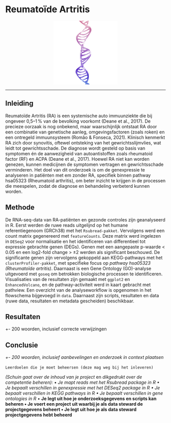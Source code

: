 # Reumatoïde Artritis
<p align="center">
  <img src="assets/DNA.png" alt="Dubbel strengs DNA" width="200" />
</p>

___

## Inleiding
Reumatoïde Artritis (RA) is een systemische auto immuunziekte die bij ongeveer 0,5–1 % van de bevolking voorkomt (Deane et al., 2017). De precieze oorzaak is nog onbekend, maar waarschijnlijk ontstaat RA door een combinatie van genetische aanleg, omgevingsfactoren (zoals roken) en een ontregeld immuunsysteem (Romão & Fonseca, 2021). Klinisch kenmerkt RA zich door synovitis, oftewel ontsteking van het gewrichtsslijmvlies, wat leidt tot gewrichtsschade. De diagnose wordt gesteld op basis van symptomen én de aanwezigheid van autoantistoffen zoals rheumatoid factor (RF) en ACPA (Deane et al., 2017). Hoewel RA niet kan worden genezen, kunnen medicijnen de symptomen vertragen en gewrichtsschade verminderen.
Het doel van dit onderzoek is om de genexpressie te analyseren in patiënten met em zonder RA, specifiek binnen pathway hsa05323 (Rheumatoid arthritis), om beter inzicht te krijgen in de processen die meespelen, zodat de diagnose en behandeling verbeterd kunnen worden.

## Methode
De RNA-seq-data van RA-patiënten en gezonde controles zijn geanalyseerd in R. Eerst werden de ruwe reads uitgelijnd op het humane referentiegenoom (GRCh38) met het `Rsubread-pakket`. Vervolgens werd een count matrix gegenereerd met `featureCounts`. Deze matrix werd ingelezen in `DESeq2` voor normalisatie en het identificeren van differentieel tot expressie gebrachte genen (DEGs). Genen met een aangepaste p-waarde < 0.05 en een log2-fold change > ±2 werden als significant beschouwd.
De significante genen zijn vervolgens gekoppeld aan KEGG-pathways met het `clusterProfiler-pakket`, met specifieke focus op *pathway hsa05323 (Rheumatoïde artritis)*. Daarnaast is een Gene Ontology (GO)-analyse uitgevoerd met `goseq` om betrokken biologische processen te identificeren. Visualisaties van de resultaten zijn gemaakt met `ggplot2` en `EnhancedVolcano`, en de pathway-activiteit werd in kaart gebracht met pathview.
Een overzicht van de analyseworkflow is opgenomen in het flowschema bijgevoegd in `data`. Daarnaast zijn scripts, resultaten en data (ruwe data, resultaten en metadata gescheiden) beschikbaar. 


## Resultaten
+- 200 woorden, inclusief correcte verwijzingen

## Conclusie
*+- 200 woorden, inclusief aanbevelingen en onderzoek in context
plaatsen*

`Leerdoelen die je moet beheersen (deze mag weg bij het inleveren)`

*(Schuin gaat over de inhoud
van je project* en *dikgedrukt over de competentie beheren):*
• *Je mapt reads met het Rsubread package in R
• Je bepaalt verschillen in genexpressie met het DESeq2 package in R
• Je bepaalt verschillen in KEGG pathways in R
• Je bepaalt verschillen in gene ontologies in R*
• **Je legt uit hoe je onderzoeksgegevens en scripts kan beheren
• Je voert een project uit waarbij je als data steward de projectgegevens beheert
• Je legt uit hoe je als data steward projectgegevens hebt beheerd**
